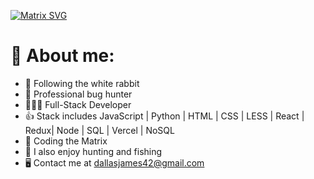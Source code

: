 [![Matrix SVG](https://raw.githubusercontent.com/rodrigograca31/rodrigograca31/master/matrix.svg)](https://www.youtube.com/watch?v=SDkAGkd4NLc)

# 🤔 About me:

- 🐇 Following the white rabbit
- 🐜 Professional bug hunter
- 👨🏻‍💻 Full-Stack Developer
- 👍 Stack includes JavaScript | Python | HTML | CSS | LESS | React | Redux| Node | SQL | Vercel | NoSQL
- 💊 Coding the Matrix
- 🎣 I also enjoy hunting and fishing
- 🖥 Contact me at dallasjames42@gmail.com
